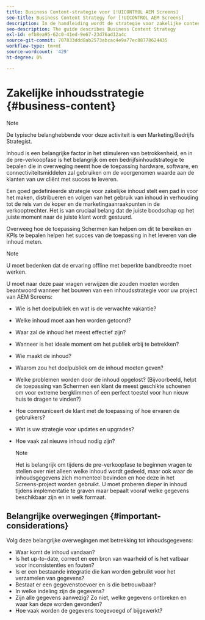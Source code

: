 ```yaml
---
title: Business Content-strategie voor [!UICONTROL AEM Screens]
seo-title: Business Content Strategy for [!UICONTROL AEM Screens]
description: In de handleiding wordt de strategie voor zakelijke content beschreven
seo-description: The guide describes Business Content Strategy
exl-id: efb8ea95-62c0-41ed-9e67-23d76ad12a4c
source-git-commit: 707833ddd8ab2573abcac4e9a77ec88778624435
workflow-type: tm+mt
source-wordcount: '429'
ht-degree: 0%

---
```


# Zakelijke inhoudsstrategie {#business-content}

>[!NOTE]
>
>De typische belanghebbende voor deze activiteit is een Marketing/Bedrijfs Strategist.

Inhoud is een belangrijke factor in het stimuleren van betrokkenheid, en in de pre-verkoopfase is het belangrijk om een bedrijfsinhoudstrategie te bepalen die in overweging neemt hoe de toepassing hardware, software, en connectiviteitsmiddelen zal gebruiken om de voorgenomen waarde aan de klanten van uw cliënt met succes te leveren.

Een goed gedefinieerde strategie voor zakelijke inhoud stelt een pad in voor het maken, distribueren en volgen van het gebruik van inhoud in verhouding tot de reis van de koper en de marketingaanraakpunten in de verkooptrechter. Het is van cruciaal belang dat de juiste boodschap op het juiste moment naar de juiste klant wordt gestuurd.

Overweeg hoe de toepassing Schermen kan helpen om dit te bereiken en KPIs te bepalen helpen het succes van de toepassing in het leveren van die inhoud meten.

>[!NOTE]
>
>U moet bedenken dat de ervaring offline met beperkte bandbreedte moet werken.

U moet naar deze paar vragen verwijzen die zouden moeten worden beantwoord wanneer het bouwen van een inhoudsstrategie voor uw project van AEM Screens:

* Wie is het doelpubliek en wat is de verwachte vakantie?
* Welke inhoud moet aan hen worden getoond?
* Waar zal de inhoud het meest effectief zijn?
* Wanneer is het ideale moment om het publiek erbij te betrekken?
* Wie maakt de inhoud?
* Waarom zou het doelpubliek om de inhoud moeten geven?
* Welke problemen worden door de inhoud opgelost? (Bijvoorbeeld, helpt de toepassing van Schermen een klant de meest geschikte schoenen om voor extreme bergklimmen of een perfect toestel voor hun nieuw huis te dragen te vinden?)
* Hoe communiceert de klant met de toepassing of hoe ervaren de gebruikers?
* Wat is uw strategie voor updates en upgrades?
* Hoe vaak zal nieuwe inhoud nodig zijn?

   >[!NOTE]
   >
   >Het is belangrijk om tijdens de pre-verkoopfase te beginnen vragen te stellen over niet alleen welke inhoud wordt gedeeld, maar ook waar de inhoudsgegevens zich momenteel bevinden en hoe deze in het Screens-project worden gebruikt. U moet proberen dieper in inhoud tijdens implementatie te graven maar bepaalt vooraf welke gegevens beschikbaar zijn en in welk formaat.

## Belangrijke overwegingen {#important-considerations}

Volg deze belangrijke overwegingen met betrekking tot inhoudsgegevens:

* Waar komt de inhoud vandaan?
* Is het up-to-date, correct en een bron van waarheid of is het vatbaar voor inconsistenties en fouten?
* Is er een bestaande integratie die kan worden gebruikt voor het verzamelen van gegevens?
* Bestaat er een gegevenstoevoer en is die betrouwbaar?
* In welke indeling zijn de gegevens?
* Zijn alle gegevens aanwezig? Zo niet, welke gegevens ontbreken en waar kan deze worden gevonden?
* Hoe vaak worden de gegevens toegevoegd of bijgewerkt?
